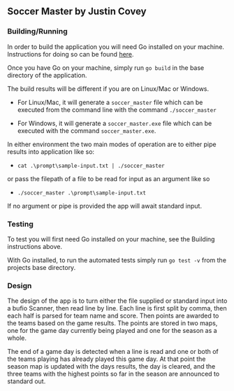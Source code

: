 ## Soccer Master by Justin Covey

### Building/Running

In order to build the application you will need Go installed on your machine. 
Instructions for doing so can be found [here](https://go.dev/doc/install).

Once you have Go on your machine, simply run `go build` in the base directory of the application.

The build results will be different if you are on Linux/Mac or Windows.

- For Linux/Mac, it will generate a `soccer_master` file 
which can be executed from the command line with the command `./soccer_master`

- For Windows, it will generate a `soccer_master.exe` file 
which can be executed with the command `soccer_master.exe`.

In either environment the two main modes of operation are to either pipe results into application like so:
- `cat .\prompt\sample-input.txt | ./soccer_master`

or pass the filepath of a file to be read for input as an argument like so 
- `./soccer_master .\prompt\sample-input.txt`

If no argument or pipe is provided the app will await standard input.

### Testing
To test you will first need Go installed on your machine, see the Building instructions above.

With Go installed, to run the automated tests simply run `go test -v` from the projects 
base directory.


### Design

The design of the app is to turn either the file supplied or standard input into a bufio Scanner,
then read line by line. Each line is first split by comma, then each half is parsed for team 
name and score. Then points are awarded to the teams based on the game results.
The points are stored in two maps, one for the game day currently being played and one for the 
season as a whole.

The end of a game day is detected when a line is read and one or both of the teams playing has 
already played this game day. At that point the season map is updated with the days results, 
the day is cleared, and the three teams with the highest points so far in the season are announced
to standard out.
